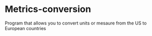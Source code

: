 # Metrics-conversion
Program that allows you to convert units or mesaure from the US to European countries
